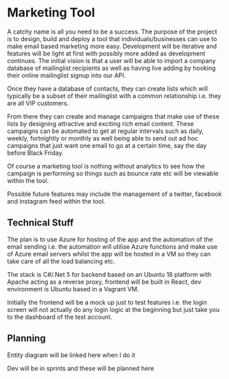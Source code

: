 # Marketing Tool

A catchy name is all you need to be a success. The purpose of the project is to design, build and deploy a tool that individuals/businesses can use to make email based marketing more easy. Development will be iterative and features will be light at first with possibly more added as development continues. The initial vision is that a user will be able to import a company database of mailinglist recipients as well as having live adding by hooking their online mailinglist signup into our API.

Once they have a database of contacts, they can create lists which will typically be a subset of their mailinglist with a common relationship i.e. they are all VIP customers.

From there they can create and manage campaigns that make use of these lists by designing attractive and exciting rich email content. These campaigns can be automated to get at regular intervals such as daily, weekly, fortnightly or monthly as well being able to send out ad hoc campaigns that just want one email to go at a certain time, say the day before Black Friday.

Of course a marketing tool is nothing without analytics to see how the campaign is performing so things such as bounce rate etc will be viewable within the tool.

Possible future features may include the management of a twitter, facebook and instagram feed within the tool.

## Technical Stuff

The plan is to use Azure for hosting of the app and the automation of the email sending i.e. the automation will utilise Azure functions and make use of Azure email servers whilst the app will be hosted in a VM so they can take care of all the load balancing etc.

The stack is C#/.Net 5 for backend based on an Ubuntu 18 platform with Apache acting as a reverse proxy, frontend will be built in React, dev environment is Ubuntu based in a Vagrant VM.

Initially the frontend will be a mock up just to test features i.e. the login screen will not actually do any login logic at the beginning but just take you to the dashboard of the test account.

## Planning

Entity diagram will be linked here when I do it

Dev will be in sprints and these will be planned here


